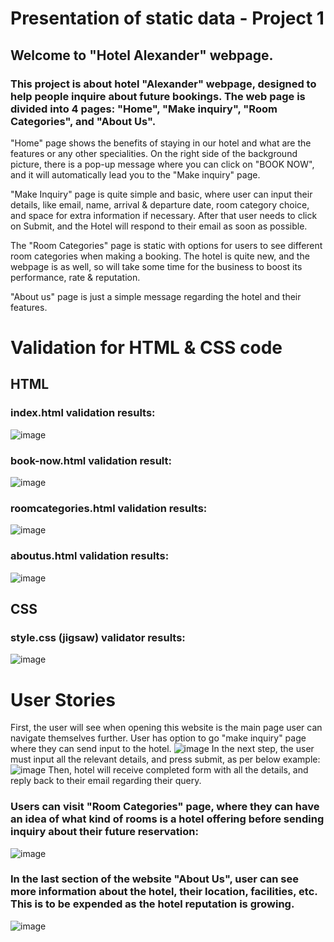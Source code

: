 # Presentation of static data - Project 1

## Welcome to "Hotel Alexander" webpage.

### This project is about hotel "Alexander" webpage, designed to help people inquire about future bookings. The web page is divided into 4 pages: "Home", "Make inquiry", "Room Categories", and "About Us".

"Home" page shows the benefits of staying in our hotel and what are the features or any other specialities. On the right side of the background picture, there is a pop-up message where you can click on "BOOK NOW", and it will automatically lead you to the "Make inquiry" page.

"Make Inquiry" page is quite simple and basic, where user can input their details, like email, name, arrival & departure date, room category choice, and space for extra information if necessary. After that user needs to click on Submit, and the Hotel will respond to their email as soon as possible.

The "Room Categories" page is static with options for users to see different room categories when making a booking. The hotel is quite new, and the webpage is as well, so will take some time for the business to boost its performance, rate & reputation.

"About us" page is just a simple message regarding the hotel and their features.

# Validation for HTML & CSS code

## HTML
### index.html validation results: 
![image](https://github.com/user-attachments/assets/711b8339-1330-4885-ae0a-5cfa0e96c665)

### book-now.html validation result: 
![image](https://github.com/user-attachments/assets/f528778a-4609-40d5-90b9-b2d35e089ff6)

### roomcategories.html validation results: 
![image](https://github.com/user-attachments/assets/7cf7eef4-50b8-414b-9551-1f514c2cdd22)

### aboutus.html validation results:
![image](https://github.com/user-attachments/assets/221057d6-69ef-40e1-969c-8ffba357faad)

## CSS

### style.css (jigsaw) validator results: 
![image](https://github.com/user-attachments/assets/f07a692d-f17d-4e20-9a17-c52b32324676)


# User Stories

First, the user will see when opening this website is the main page user can navigate themselves further. 
User has option to go "make inquiry" page where they can send input to the hotel. 
![image](https://github.com/user-attachments/assets/9392cb66-afea-4445-8a19-e8077de20b9e)
In the next step, the user must input all the relevant details, and press submit, as per below example: 
![image](https://github.com/user-attachments/assets/01b22d39-2dd6-41d9-9c45-05cd2de66c2c)
Then, hotel will receive completed form with all the details, and reply back to their email regarding their query. 

### Users can visit "Room Categories" page, where they can have an idea of what kind of rooms is a hotel offering before sending inquiry about their future reservation: 
![image](https://github.com/user-attachments/assets/b871be84-7918-41a4-8858-4a604b27776c)

### In the last section of the website "About Us", user can see more information about the hotel, their location, facilities, etc. This is to be expended as the hotel reputation is growing. 

![image](https://github.com/user-attachments/assets/d3b77a31-b4e2-415a-b447-203f5e471c6e)



